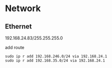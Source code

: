 # Network

## Ethernet

192.168.24.83/255.255.255.0 

add route
```
sudo ip r add 192.168.246.0/24 via 192.168.24.1
sudo ip r add 192.168.35.0/24 via 192.168.24.1
```
